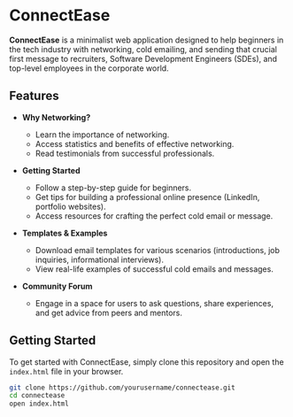 # ConnectEase

**ConnectEase** is a minimalist web application designed to help beginners in the tech industry with networking, cold emailing, and sending that crucial first message to recruiters, Software Development Engineers (SDEs), and top-level employees in the corporate world.

## Features

- **Why Networking?**

  - Learn the importance of networking.
  - Access statistics and benefits of effective networking.
  - Read testimonials from successful professionals.

- **Getting Started**

  - Follow a step-by-step guide for beginners.
  - Get tips for building a professional online presence (LinkedIn, portfolio websites).
  - Access resources for crafting the perfect cold email or message.

- **Templates & Examples**

  - Download email templates for various scenarios (introductions, job inquiries, informational interviews).
  - View real-life examples of successful cold emails and messages.

- **Community Forum**
  - Engage in a space for users to ask questions, share experiences, and get advice from peers and mentors.

## Getting Started

To get started with ConnectEase, simply clone this repository and open the `index.html` file in your browser.

```bash
git clone https://github.com/yourusername/connectease.git
cd connectease
open index.html
```
